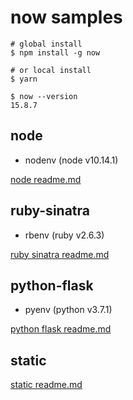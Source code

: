 
# now samples

```
# global install
$ npm install -g now

# or local install
$ yarn

$ now --version
15.8.7
```

## node

- nodenv (node v10.14.1)

[node readme.md](/node/readme.md)

## ruby-sinatra

- rbenv (ruby v2.6.3)

[ruby sinatra readme.md](/ruby-sinatra/readme.md)

## python-flask

- pyenv (python v3.7.1)

[python flask readme.md](/python-flask/readme.md)

## static

[static readme.md](/static/readme.md)

